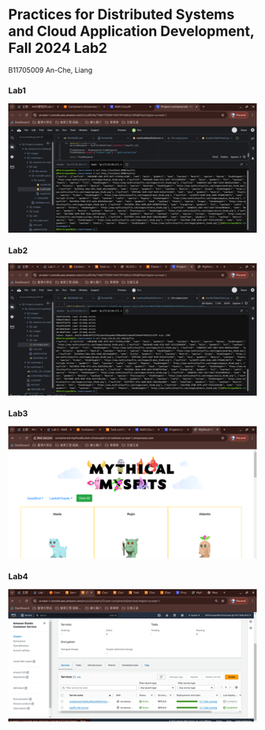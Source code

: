 # Practices for Distributed Systems and Cloud Application Development, Fall 2024 Lab2
B11705009 An-Che, Liang

### Lab1

![](./imgs/section-1.png)

### Lab2

![](./imgs/section-2.png)

### Lab3

![](./imgs/section-3.png)

### Lab4

![](./imgs/section-4.png)